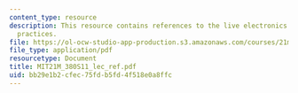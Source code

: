 ```yaml
---
content_type: resource
description: This resource contains references to the live electronics performance
  practices.
file: https://ol-ocw-studio-app-production.s3.amazonaws.com/courses/21m-380-music-and-technology-live-electronics-performance-practices-spring-2011/bb29e1b2cfec75fdb5fd4f518e0a8ffc_MIT21M_380S11_lec_ref.pdf
file_type: application/pdf
resourcetype: Document
title: MIT21M_380S11_lec_ref.pdf
uid: bb29e1b2-cfec-75fd-b5fd-4f518e0a8ffc
---
```

